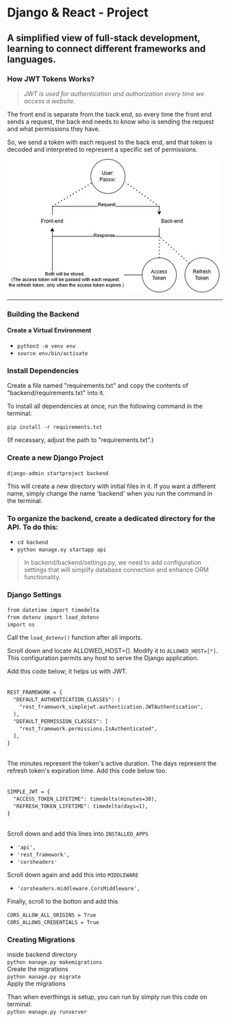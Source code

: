 # Django & React - Project

## A simplified view of full-stack development, learning to connect different frameworks and languages.
### How JWT Tokens Works?

> *JWT is used for authentication and authorization every time we access a website.*

The front end is separate from the back end, so every time the front end sends a request, the back end needs to know who is sending the request and what permissions they have.

So, we send a token with each request to the back end, and that token is decoded and interpreted to represent a specific set of permissions.

![JWT explanation](./images/JWT_Picture.jpg)

***
### Building the Backend

#### Create a Virtual Environment
- `python3 -m venv env`
- `source env/bin/activate`

### Install Dependencies
Create a file named "requirements.txt" and copy the contents of "backend/requirements.txt" into it.

To install all dependencies at once, run the following command in the terminal:

`pip install -r requirements.txt`

(If necessary, adjust the path to "requirements.txt".)

### Create a new Django Project
`django-admin startproject backend`

This will create a new directory with initial files in it. If you want a different name, simply change the name 'backend' when you run the command in the terminal.

### To organize the backend, create a dedicated directory for the API. To do this:
- `cd backend`
- `python manage.oy startapp api` 
> In backend/backend/settings.py, we need to add configuration settings that will simplify database connection and enhance ORM functionality.
### Django Settings
`from datetime import timedelta`   
`from dotenv import load_dotenv`  
`import os`  

Call the `load_dotenv()` function after all imports. 

Scroll down and locate ALLOWED_HOST=[]. Modify it to `ALLOWED_HOST=[*]`. This configuration permits any host to serve the Django application.

Add this code below; it helps us with JWT.

<code> 
REST_FRAMEWORK = {
  "DEFAULT_AUTHENTICATION_CLASSES": (
    "rest_framework_simplejwt.authentication.JWTAuthentication",
  ),
  "DEFAULT_PERMISSION_CLASSES": [
    "rest_framework.permissions.IsAuthenticated",
  ],
}

</code>

The minutes represent the token's active duration. The days represent the refresh token's expiration time. Add this code below too.

<code> 
SIMPLE_JWT = {
  "ACCESS_TOKEN_LIFETIME": timedelta(minutes=30),
  "REFRESH_TOKEN_LIFETIME": timedelta(days=1),
}

</code>

Scroll down and add this lines into `INSTALLED_APPS`
- `'api',`
- `'rest_framework',`
- `'corsheaders'`

Scroll down again and add this into `MIDDLEWARE`
- `'corsheaders.middleware.CorsMiddleware',`

Finally, scroll to the botton and add this

`CORS_ALLOW_ALL_ORIGINS = True`  
`CORS_ALLOWS_CREDENTIALS = True`


### Creating Migrations
inside backend directory  
`python manage.py makemigrations`  
Create the migrations  
`python manage.py migrate`  
Apply the migrations

Than when everthings is setup, you can run by simply run this code on terminal:  
`python manage.py runserver`
